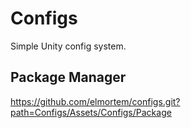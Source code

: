 # Configs
Simple Unity config system.

## Package Manager
https://github.com/elmortem/configs.git?path=Configs/Assets/Configs/Package